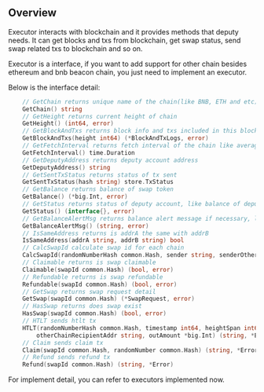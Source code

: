 
## Overview

Executor interacts with blockchain and it provides methods that deputy needs. It can get blocks and txs from blockchain, 
get swap status, send swap related txs to blockchain and so on.

Executor is a interface, if you want to add support for other chain besides ethereum and bnb beacon chain, you just need
to implement an executor.

Below is the interface detail:
```go
	// GetChain returns unique name of the chain(like BNB, ETH and etc)
	GetChain() string
	// GetHeight returns current height of chain
	GetHeight() (int64, error)
	// GetBlockAndTxs returns block info and txs included in this block
	GetBlockAndTxs(height int64) (*BlockAndTxLogs, error)
	// GetFetchInterval returns fetch interval of the chain like average blocking time, it is used in observer
	GetFetchInterval() time.Duration
	// GetDeputyAddress returns deputy account address
	GetDeputyAddress() string
	// GetSentTxStatus returns status of tx sent
	GetSentTxStatus(hash string) store.TxStatus
	// GetBalance returns balance of swap token
	GetBalance() (*big.Int, error)
	// GetStatus returns status of deputy account, like balance of deputy account
	GetStatus() (interface{}, error)
	// GetBalanceAlertMsg returns balance alert message if necessary, like account balance is less than amount in config
	GetBalanceAlertMsg() (string, error)
	// IsSameAddress returns is addrA the same with addrB
	IsSameAddress(addrA string, addrB string) bool
	// CalcSwapId calculate swap id for each chain
	CalcSwapId(randomNumberHash common.Hash, sender string, senderOtherChain string) ([]byte, error)
	// Claimable returns is swap claimable
	Claimable(swapId common.Hash) (bool, error)
	// Refundable returns is swap refundable
	Refundable(swapId common.Hash) (bool, error)
	// GetSwap returns swap request detail
	GetSwap(swapId common.Hash) (*SwapRequest, error)
	// HasSwap returns does swap exist
	HasSwap(swapId common.Hash) (bool, error)
	// HTLT sends htlt tx
	HTLT(randomNumberHash common.Hash, timestamp int64, heightSpan int64, recipientAddr string, otherChainSenderAddr string,
		otherChainRecipientAddr string, outAmount *big.Int) (string, *Error)
	// Claim sends claim tx
	Claim(swapId common.Hash, randomNumber common.Hash) (string, *Error)
	// Refund sends refund tx
	Refund(swapId common.Hash) (string, *Error)
```

For implement detail, you can refer to executors implemented now.

